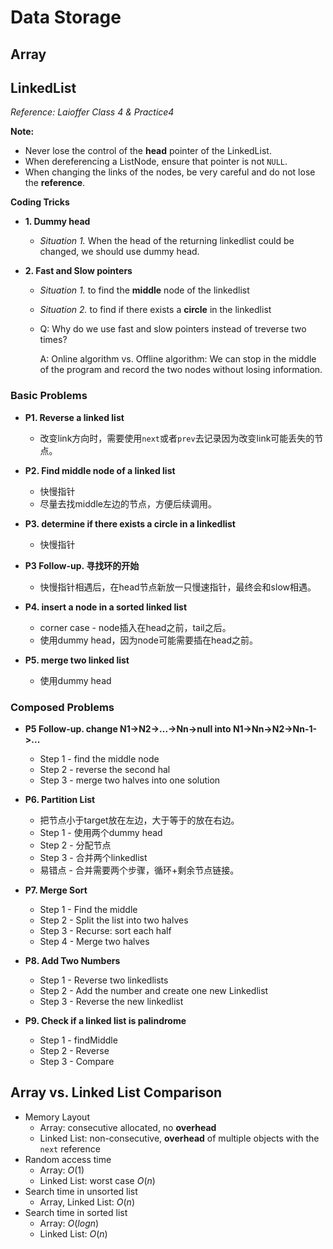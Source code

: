 <extoc></extoc>

# Data Storage
## Array

## LinkedList
_Reference: Laioffer Class 4 & Practice4_

**Note:**

- Never lose the control of the **head** pointer of the LinkedList.
- When dereferencing a ListNode, ensure that pointer is not `NULL`.
- When changing the links of the nodes, be very careful and do not lose the **reference**.


**Coding Tricks**

- __1. Dummy head__

	- _Situation 1._ When the head of the returning linkedlist could be changed, we should use dummy head.

- __2. Fast and Slow pointers__

	- _Situation 1._ to find the **middle** node of the linkedlist
	
	- _Situation 2._ to find if there exists a **circle** in the linkedlist

	- Q: Why do we use fast and slow pointers instead of treverse two times?

		A: Online algorithm vs. Offline algorithm: We can stop in the middle of the program and record the two nodes without losing information.


### Basic Problems

- __P1. Reverse a linked list__

	- 改变link方向时，需要使用`next`或者`prev`去记录因为改变link可能丢失的节点。

- __P2. Find middle node of a linked list__

	- 快慢指针
	- 尽量去找middle左边的节点，方便后续调用。

- __P3. determine if there exists a circle in a linkedlist__

    - 快慢指针

- __P3 Follow-up. 寻找环的开始__

    - 快慢指针相遇后，在head节点新放一只慢速指针，最终会和slow相遇。

- __P4. insert a node in a sorted linked list__

    - corner case - node插入在head之前，tail之后。
    - 使用dummy head，因为node可能需要插在head之前。

- __P5. merge two linked list__

    - 使用dummy head


### Composed Problems

- __P5 Follow-up. change N1->N2->...->Nn->null into N1->Nn->N2->Nn-1->...__
    
    - Step 1 - find the middle node
    - Step 2 - reverse the second hal
    - Step 3 - merge two halves into one solution

- __P6. Partition List__

    - 把节点小于target放在左边，大于等于的放在右边。
    - Step 1 - 使用两个dummy head
    - Step 2 - 分配节点
    - Step 3 - 合并两个linkedlist
    - 易错点 - 合并需要两个步骤，循环+剩余节点链接。

- __P7. Merge Sort__
    
    - Step 1 - Find the middle
    - Step 2 - Split the list into two halves
    - Step 3 - Recurse: sort each half
    - Step 4 - Merge two halves

- __P8. Add Two Numbers__
    
    - Step 1 - Reverse two linkedlists
    - Step 2 - Add the number and create one new Linkedlist
    - Step 3 - Reverse the new linkedlist

- __P9. Check if a linked list is palindrome__

    - Step 1 - findMiddle
    - Step 2 - Reverse
    - Step 3 - Compare

## Array vs. Linked List Comparison

- Memory Layout
    - Array: consecutive allocated, no **overhead**
    - Linked List: non-consecutive, **overhead** of multiple objects with the `next` reference
- Random access time
    - Array: $O(1)$
    - Linked List: worst case $O(n)$
- Search time in unsorted list
    - Array, Linked List: $O(n)$
- Search time in sorted list
    - Array: $O(logn)$
    - Linked List: $O(n)$


